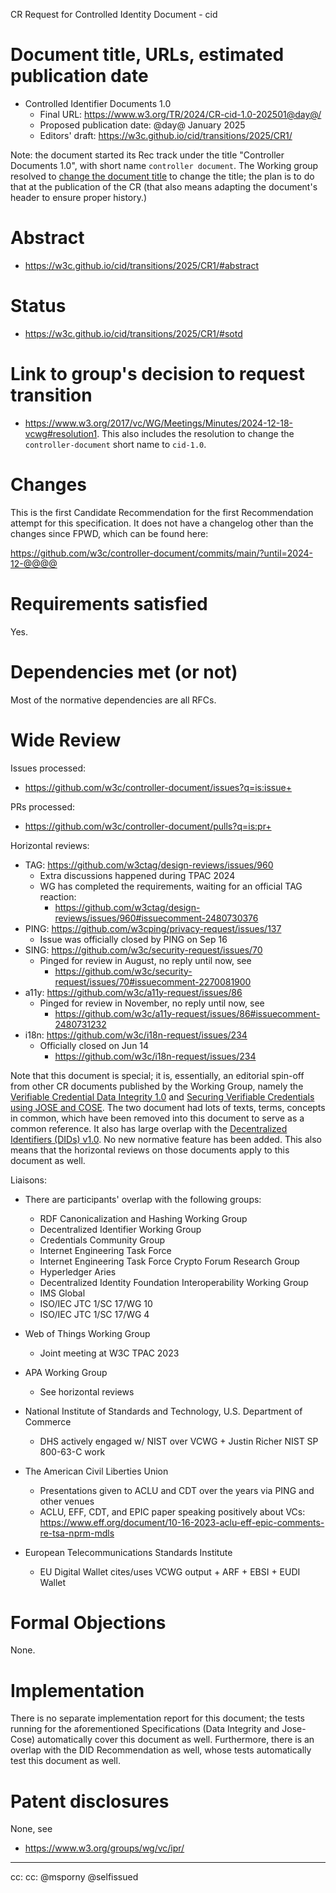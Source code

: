 CR Request for Controlled Identity Document - cid


# Document title, URLs, estimated publication date

- Controlled Identifier Documents 1.0
    - Final URL: https://www.w3.org/TR/2024/CR-cid-1.0-202501@day@/
    - Proposed publication date: @day@ January 2025
    - Editors' draft: https://w3c.github.io/cid/transitions/2025/CR1/

Note: the document started its Rec track under the title "Controller Documents 1.0", with short name 
`controller document`. The Working group resolved to [change the document title](https://www.w3.org/2017/vc/WG/Meetings/Minutes/2024-12-04-vcwg#resolution1) 
to change the title; the plan is to do that at the publication of the CR (that also means adapting the document's header
to ensure proper history.)  

# Abstract

- https://w3c.github.io/cid/transitions/2025/CR1/#abstract

# Status

- https://w3c.github.io/cid/transitions/2025/CR1/#sotd

# Link to group's decision to request transition

- https://www.w3.org/2017/vc/WG/Meetings/Minutes/2024-12-18-vcwg#resolution1. This also includes the
resolution to change the `controller-document` short name to `cid-1.0`.

# Changes

This is the first Candidate Recommendation for the first Recommendation attempt
for this specification. It does not have a changelog other than the changes
since FPWD, which can be found here:

https://github.com/w3c/controller-document/commits/main/?until=2024-12-@@@@

# Requirements satisfied

Yes.

# Dependencies met (or not)

Most of the normative dependencies are all RFCs.

# Wide Review

Issues processed:
- https://github.com/w3c/controller-document/issues?q=is:issue+

PRs processed:
- https://github.com/w3c/controller-document/pulls?q=is:pr+

Horizontal reviews:

* TAG: https://github.com/w3ctag/design-reviews/issues/960
  * Extra discussions happened during TPAC 2024
  * WG has completed the requirements, waiting for an official TAG reaction:
    * https://github.com/w3ctag/design-reviews/issues/960#issuecomment-2480730376
* PING: https://github.com/w3cping/privacy-request/issues/137
  * Issue was officially closed by PING on Sep 16
* SING: https://github.com/w3c/security-request/issues/70
  * Pinged for review in August, no reply until now, see
    * https://github.com/w3c/security-request/issues/70#issuecomment-2270081900
* a11y: https://github.com/w3c/a11y-request/issues/86
  * Pinged for review in November, no reply until now, see
    * https://github.com/w3c/a11y-request/issues/86#issuecomment-2480731232
* i18n: https://github.com/w3c/i18n-request/issues/234
  * Officially closed on Jun 14
    * https://github.com/w3c/i18n-request/issues/234

Note that this document is special; it is, essentially, an editorial spin-off from other CR documents published by the
Working Group, namely the [Verifiable Credential Data Integrity 1.0](https://www.w3.org/TR/vc-data-integrity/) and [Securing Verifiable Credentials using JOSE and COSE](https://www.w3.org/TR/vc-jose-cose/). 
The two document had lots of texts, terms, concepts in common, which have been removed into this document to serve as a 
common reference. It also has large overlap with the [Decentralized Identifiers (DIDs) v1.0](https://www.w3.org/TR/did-core/). 
No new normative feature has been added. This also means that the horizontal reviews on those documents apply to this document as well.

Liaisons:

* There are participants' overlap with the following groups:

    * RDF Canonicalization and Hashing Working Group
    * Decentralized Identifier Working Group
    * Credentials Community Group
    * Internet Engineering Task Force
    * Internet Engineering Task Force Crypto Forum Research Group
    * Hyperledger Aries
    * Decentralized Identity Foundation Interoperability Working Group
    * IMS Global
    * ISO/IEC JTC 1/SC 17/WG 10
    * ISO/IEC JTC 1/SC 17/WG 4

* Web of Things Working Group
    * Joint meeting at W3C TPAC 2023

* APA Working Group
    * See horizontal reviews

* National Institute of Standards and Technology, U.S. Department of Commerce
    * DHS actively engaged w/ NIST over VCWG + Justin Richer NIST SP 800-63-C work

* The American Civil Liberties Union
    * Presentations given to ACLU and CDT over the years via PING and other venues
    * ACLU, EFF, CDT, and EPIC paper speaking positively about VCs:
      https://www.eff.org/document/10-16-2023-aclu-eff-epic-comments-re-tsa-nprm-mdls

* European Telecommunications Standards Institute
    * EU Digital Wallet cites/uses VCWG output + ARF + EBSI + EUDI Wallet

# Formal Objections

None.

# Implementation

There is no separate implementation report for this document; the tests running for the aforementioned Specifications
(Data Integrity and Jose-Cose) automatically cover this document as well. Furthermore, there is an overlap with the
DID Recommendation as well, whose tests automatically test this document as well.

# Patent disclosures

None, see

- https://www.w3.org/groups/wg/vc/ipr/


---

cc: cc: @msporny @selfissued
